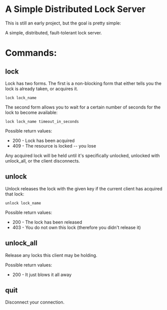 # A Simple Distributed Lock Server

This is still an early project, but the goal is pretty simple:

A simple, distributed, fault-tolerant lock server.

# Commands:

## lock

Lock has two forms.  The first is a non-blocking form that either tells you
the lock is already taken, or acquires it.

    lock lock_name

The second form allows you to wait for a certain number of seconds for the
lock to become available:

    lock lock_name timeout_in_seconds

Possible return values:

* 200 - Lock has been acquired
* 409 - The resource is locked -- you lose

Any acquired lock will be held until it's specifically unlocked, unlocked with
unlock\_all, or the client disconnects.

## unlock

Unlock releases the lock with the given key if the current client has acquired
that lock:

    unlock lock_name

Possible return values:

* 200 - The lock has been released
* 403 - You do not own this lock (therefore you didn't release it)

## unlock\_all

Release any locks this client may be holding.

Possible return values:

* 200 - It just blows it all away

## quit

Disconnect your connection.

